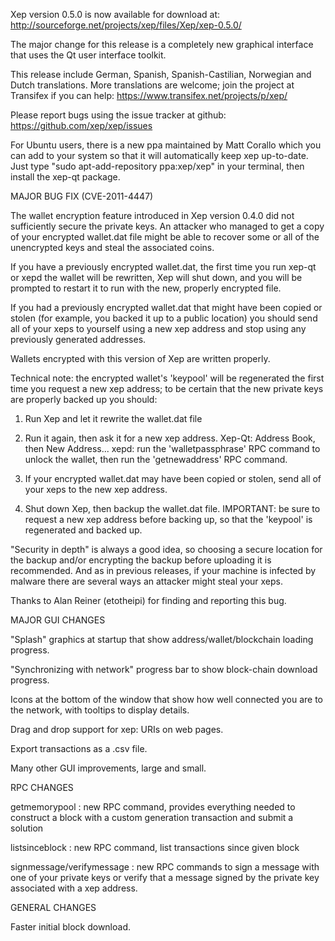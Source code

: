 Xep version 0.5.0 is now available for download at:
http://sourceforge.net/projects/xep/files/Xep/xep-0.5.0/

The major change for this release is a completely new graphical interface that uses the Qt user interface toolkit.

This release include German, Spanish, Spanish-Castilian, Norwegian and Dutch translations. More translations are welcome; join the project at Transifex if you can help:
https://www.transifex.net/projects/p/xep/

Please report bugs using the issue tracker at github:
https://github.com/xep/xep/issues

For Ubuntu users, there is a new ppa maintained by Matt Corallo which you can add to your system so that it will automatically keep xep up-to-date.  Just type "sudo apt-add-repository ppa:xep/xep" in your terminal, then install the xep-qt package.

MAJOR BUG FIX  (CVE-2011-4447)

The wallet encryption feature introduced in Xep version 0.4.0 did not sufficiently secure the private keys. An attacker who
managed to get a copy of your encrypted wallet.dat file might be able to recover some or all of the unencrypted keys and steal the
associated coins.

If you have a previously encrypted wallet.dat, the first time you run xep-qt or xepd the wallet will be rewritten, Xep will
shut down, and you will be prompted to restart it to run with the new, properly encrypted file.

If you had a previously encrypted wallet.dat that might have been copied or stolen (for example, you backed it up to a public
location) you should send all of your xeps to yourself using a new xep address and stop using any previously generated addresses.

Wallets encrypted with this version of Xep are written properly.

Technical note: the encrypted wallet's 'keypool' will be regenerated the first time you request a new xep address; to be certain that the
new private keys are properly backed up you should:

1. Run Xep and let it rewrite the wallet.dat file

2. Run it again, then ask it for a new xep address.
Xep-Qt: Address Book, then New Address...
xepd: run the 'walletpassphrase' RPC command to unlock the wallet,  then run the 'getnewaddress' RPC command.

3. If your encrypted wallet.dat may have been copied or stolen, send  all of your xeps to the new xep address.

4. Shut down Xep, then backup the wallet.dat file.
IMPORTANT: be sure to request a new xep address before backing up, so that the 'keypool' is regenerated and backed up.

"Security in depth" is always a good idea, so choosing a secure location for the backup and/or encrypting the backup before uploading it is recommended. And as in previous releases, if your machine is infected by malware there are several ways an attacker might steal your xeps.

Thanks to Alan Reiner (etotheipi) for finding and reporting this bug.

MAJOR GUI CHANGES

"Splash" graphics at startup that show address/wallet/blockchain loading progress.

"Synchronizing with network" progress bar to show block-chain download progress.

Icons at the bottom of the window that show how well connected you are to the network, with tooltips to display details.

Drag and drop support for xep: URIs on web pages.

Export transactions as a .csv file.

Many other GUI improvements, large and small.

RPC CHANGES

getmemorypool : new RPC command, provides everything needed to construct a block with a custom generation transaction and submit a solution

listsinceblock : new RPC command, list transactions since given block

signmessage/verifymessage : new RPC commands to sign a message with one of your private keys or verify that a message signed by the private key associated with a xep address.

GENERAL CHANGES

Faster initial block download.

